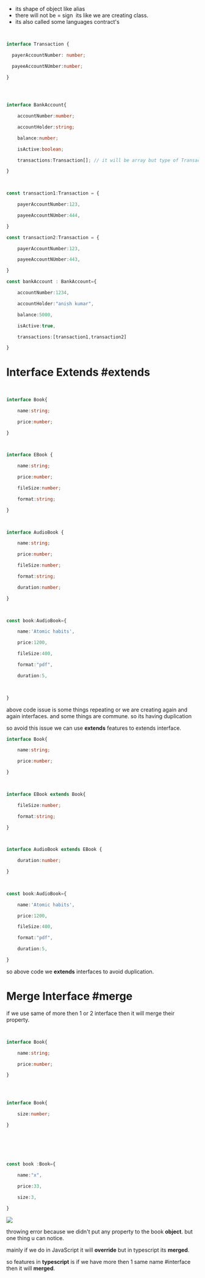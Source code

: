   - its shape of object like alias
  - there will not be = sign  its like we are creating class.
- its also called some languages contract's 

```ts
  

interface Transaction {

  payerAccountNumber: number;

  payeeAccountNUmber:number;

}

  
  

interface BankAccount{

    accountNumber:number;

    accountHolder:string;

    balance:number;

    isActive:boolean;

    transactions:Transaction[]; // it will be array but type of Transaction interface.

}

  

const transaction1:Transaction = {

    payerAccountNumber:123,

    payeeAccountNUmber:444,

}

const transaction2:Transaction = {

    payerAccountNumber:123,

    payeeAccountNUmber:443,

}

const bankAccount : BankAccount={

    accountNumber:1234,

    accountHolder:"anish kumar",

    balance:5000,

    isActive:true,

    transactions:[transaction1,transaction2]

}
```







# Interface Extends #extends

```typeScript
  

interface Book{

    name:string;

    price:number;

}

  

interface EBook {

    name:string;

    price:number;

    fileSize:number;

    format:string;

}

  

interface AudioBook {

    name:string;

    price:number;

    fileSize:number;

    format:string;

    duration:number;

}

  

const book:AudioBook={

    name:'Atomic habits',

    price:1200,

    fileSize:400,

    format:"pdf",

    duration:5,

  

}
```


above code issue  is some things repeating or we are creating again and again interfaces.
and some things are commune. so its having duplication


so avoid this issue we can use **extends** features to extends interface.


```typeScript
interface Book{

    name:string;

    price:number;

}

  

interface EBook extends Book{

    fileSize:number;

    format:string;

}

  

interface AudioBook extends EBook {

    duration:number;

}

  

const book:AudioBook={

    name:'Atomic habits',

    price:1200,

    fileSize:400,

    format:"pdf",

    duration:5,

}
```

so above code we **extends** interfaces to avoid duplication.



# Merge Interface #merge

if we use same of more then 1 or 2 interface then it will merge their property.


```ts
  

interface Book{

    name:string;

    price:number;

}

  
  

interface Book{

    size:number;

}

  
  
  
  

const book :Book={

    name:"x",

    price:33,

    size:3,

}
```




![](https://i.imgur.com/jeyIC9z.png)


throwing error because we didn't put any property to the book **object**. but one thing u can notice.

mainly if we do in JavaScript it will **override** but in typescript its **merged**.

so features in **typescript** is if we have more then 1 same name #interface then it will **merged**.


